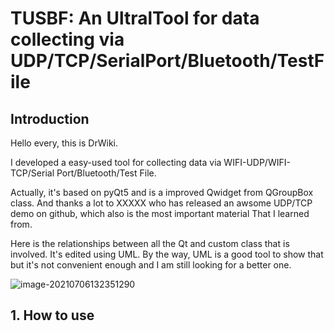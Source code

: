 

# TUSBF: An UltralTool for data collecting via UDP/TCP/SerialPort/Bluetooth/TestFile



## Introduction

Hello every, this is DrWiki.

I developed a easy-used tool for collecting data via WIFI-UDP/WIFI-TCP/Serial Port/Bluetooth/Test File.

Actually, it's based on pyQt5 and is a improved Qwidget from QGroupBox class. And thanks a lot to XXXXX who has released an awsome UDP/TCP demo on github, which also is the most important material That I learned from. 

 Here is the relationships between all the Qt and custom class that is involved. It's edited using UML.  By the way, UML  is a good tool to show that  but it's not convenient enough and I am still looking for a better one.

<img src="C:\Users\SongZiwu\AppData\Roaming\Typora\typora-user-images\image-20210706132351290.png" alt="image-20210706132351290"  />





## 1. How to use

